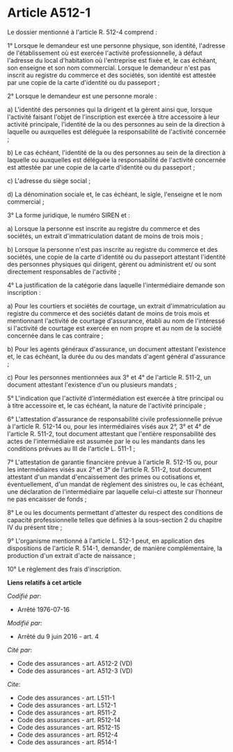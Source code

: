 # Article A512-1

Le dossier mentionné à l'article R. 512-4 comprend : 

1° Lorsque le demandeur est une personne physique, son identité, l'adresse de l'établissement où est exercée l'activité
professionnelle, à défaut l'adresse du local d'habitation où l'entreprise est fixée et, le cas échéant, son enseigne et son
nom commercial. Lorsque le demandeur n'est pas inscrit au registre du commerce et des sociétés, son identité est attestée par
une copie de la carte d'identité ou du passeport ; 

2° Lorsque le demandeur est une personne morale : 

a) L'identité des personnes qui la dirigent et la gèrent ainsi que, lorsque l'activité faisant l'objet de l'inscription est
exercée à titre accessoire à leur activité principale, l'identité de la ou des personnes au sein de la direction à laquelle
ou auxquelles est déléguée la responsabilité de l'activité concernée ; 

b) Le cas échéant, l'identité de la ou des personnes au sein de la direction à laquelle ou auxquelles est déléguée la
responsabilité de l'activité concernée est attestée par une copie de la carte d'identité ou du passeport ; 

c) L'adresse du siège social ; 

d) La dénomination sociale et, le cas échéant, le sigle, l'enseigne et le nom commercial ; 

3° La forme juridique, le numéro SIREN et : 

a) Lorsque la personne est inscrite au registre du commerce et des sociétés, un extrait d'immatriculation datant de moins de
trois mois ; 

b) Lorsque la personne n'est pas inscrite au registre du commerce et des sociétés, une copie de la carte d'identité ou du
passeport attestant l'identité des personnes physiques qui dirigent, gèrent ou administrent et/ ou sont directement
responsables de l'activité ; 

4° La justification de la catégorie dans laquelle l'intermédiaire demande son inscription : 

a) Pour les courtiers et sociétés de courtage, un extrait d'immatriculation au registre du commerce et des sociétés datant de
moins de trois mois et mentionnant l'activité de courtage d'assurance, établi au nom de l'intéressé si l'activité de courtage
est exercée en nom propre et au nom de la société concernée dans le cas contraire ; 

b) Pour les agents généraux d'assurance, un document attestant l'existence et, le cas échéant, la durée du ou des mandats
d'agent général d'assurance ; 

c) Pour les personnes mentionnées aux 3° et 4° de l'article R. 511-2, un document attestant l'existence d'un ou plusieurs
mandats ; 

5° L'indication que l'activité d'intermédiation est exercée à titre principal ou à titre accessoire et, le cas échéant, la
nature de l'activité principale ; 

6° L'attestation d'assurance de responsabilité civile professionnelle prévue à l'article R. 512-14 ou, pour les
intermédiaires visés aux 2°, 3° et 4° de l'article R. 511-2, tout document attestant que l'entière responsabilité des actes
de l'intermédiaire est assumée par le ou les mandants dans les conditions prévues au III de l'article L. 511-1 ; 

7° L'attestation de garantie financière prévue à l'article R. 512-15 ou, pour les intermédiaires visés aux 2° et 3° de
l'article R. 511-2, tout document attestant d'un mandat d'encaissement des primes ou cotisations et, éventuellement, d'un
mandat de règlement des sinistres ou, le cas échéant, une déclaration de l'intermédiaire par laquelle celui-ci atteste sur
l'honneur ne pas encaisser de fonds ; 

8° Le ou les documents permettant d'attester du respect des conditions de capacité professionnelle telles que définies à la
sous-section 2 du chapitre IV du présent titre ; 

9° L'organisme mentionné à l'article L. 512-1 peut, en application des dispositions de l'article R. 514-1, demander, de
manière complémentaire, la production d'un extrait d'acte de naissance ; 

10° Le règlement des frais d'inscription.

**Liens relatifs à cet article**

_Codifié par_:

  - Arrêté 1976-07-16

_Modifié par_:

  - Arrêté du 9 juin 2016 - art. 4

_Cité par_:

  - Code des assurances - art. A512-2 (VD)
  - Code des assurances - art. A512-3 (VD)

_Cite_:

  - Code des assurances - art. L511-1
  - Code des assurances - art. L512-1
  - Code des assurances - art. R511-2
  - Code des assurances - art. R512-14
  - Code des assurances - art. R512-15
  - Code des assurances - art. R512-4
  - Code des assurances - art. R514-1
